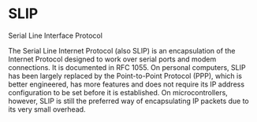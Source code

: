# SLIP


Serial Line Interface Protocol

The Serial Line Internet Protocol (also SLIP) is an encapsulation of the
Internet Protocol designed to work over serial ports and modem
connections. It is documented in RFC 1055. On personal computers, SLIP
has been largely replaced by the Point-to-Point Protocol (PPP), which is
better engineered, has more features and does not require its IP address
configuration to be set before it is established. On microcontrollers,
however, SLIP is still the preferred way of encapsulating IP packets due
to its very small overhead.


